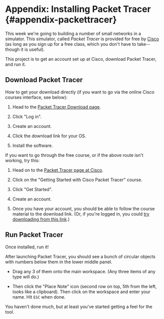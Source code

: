 # Appendix: Installing Packet Tracer {#appendix-packettracer}

This week we're going to building a number of small networks in a
simulator. This simulator, called _Packet Tracer_ is provided for free
by [Cisco](https://en.wikipedia.org/wiki/Cisco) (as long as you sign up
for a free class, which you don't have to take--though it is useful).

This project is to get an account set up at Cisco, download Packet
Tracer, and run it.

## Download Packet Tracer

How to get your download directly (if you want to go via the online
Cisco courses interface, see below):

1. Head to the [Packet Tracer Download
   page](https://skillsforall.com/resources/lab-downloads).

2. Click "Log in".

3. Create an account.

4. Click the download link for your OS.

5. Install the software.

If you want to go through the free course, or if the above route isn't
working, try this:

1. Head on to the [Packet Tracer page at
   Cisco](https://skillsforall.com/topics/cisco-packet-tracer).

2. Click on the "Getting Started with Cisco Packet Tracer" course.

3. Click "Get Started".

4. Create an account.

5. Once you have your account, you should be able to follow the course
   material to the download link. (Or, if you're logged in, you could
   [try downloading from this
   link](https://skillsforall.com/resources/lab-downloads).)

## Run Packet Tracer

Once installed, run it!

After launching Packet Tracer, you should see a bunch of circular
objects with numbers below them in the lower middle panel.

* Drag any 3 of them onto the main workspace. (Any three items of any
  type will do.)

* Then click the "Place Note" icon (second row on top, 5th from the
  left, looks like a clipboard). Then click on the workspace and enter
  your name. Hit `ESC` when done.

You haven't done much, but at least you've started getting a feel for
the tool.

<!--

Rubric

5
Screenshot contains name in main workspace.

5
Screenshot contains three items in the main workspace.

-->

